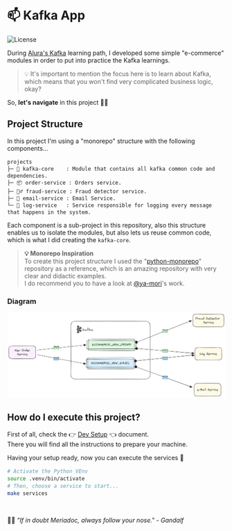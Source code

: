 # 📫 Kafka App

![License](https://img.shields.io/github/license/avcaliani/kafka-app?logo=apache&color=lightseagreen)

During [Alura's Kafka] learning path, I developed some simple "e-commerce" modules in order to put into practice the Kafka learnings.

> 💡 It's important to mention the focus here is to learn about Kafka, which means that you won't find very complicated business logic, okay?

So, **let's navigate** in this project 🚣‍♂️

[Alura's Kafka]: https://www.alura.com.br/formacao-kafka

## Project Structure

In this project I'm using a "monorepo" structure with the following components...

```text
projects
├─ 🧠 kafka-core    : Module that contains all kafka common code and dependencies.
├─ 📦 order-service : Orders service.
├─ 🕵️‍♂️ fraud-service : Fraud detector service.
├─ 📧 email-service : Email Service.
└─ 📖 log-service   : Service responsible for logging every message that happens in the system.
```

Each component is a sub-project in this repository, also this structure enables us to isolate the modules, but also lets us reuse common code, which is what I did creating the `kafka-core`.

> **💡 Monorepo Inspiration**  
> To create this project structure I used the "[python-monorepo]" repository as a reference, which is an amazing repository with very clear and didactic examples.  
> I do recommend you to have a look at [@ya-mori]'s work.

[@ya-mori]: https://github.com/ya-mori
[python-monorepo]: https://github.com/ya-mori/python-monorepo/tree/master/sample_2

### Diagram

![diagram](.docs/ecommerce-diagram.png)

## How do I execute this project?

First of all, check the 👉 [Dev Setup](.docs/dev-setup.md) 👈 document.  
There you will find all the instructions to prepare your machine.

Having your setup ready, now you can execute the services 🚀

```bash
# Activate the Python VEnv
source .venv/bin/activate
# Then, choose a service to start...
make services   
```

<br/>

🧙‍♂️ _"If in doubt Meriadoc, always follow your nose." - Gandalf_
